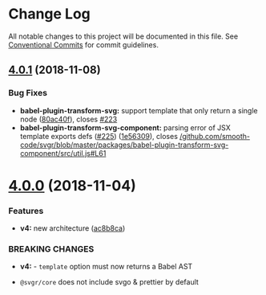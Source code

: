 # Change Log

All notable changes to this project will be documented in this file.
See [Conventional Commits](https://conventionalcommits.org) for commit guidelines.

## [4.0.1](https://github.com/smooth-code/svgr/compare/v4.0.0...v4.0.1) (2018-11-08)


### Bug Fixes

* **babel-plugin-transform-svg:** support template that only return a single node ([80ac40f](https://github.com/smooth-code/svgr/commit/80ac40f)), closes [#223](https://github.com/smooth-code/svgr/issues/223)
* **babel-plugin-transform-svg-component:** parsing error of JSX template exports defs ([#225](https://github.com/smooth-code/svgr/issues/225)) ([1e56309](https://github.com/smooth-code/svgr/commit/1e56309)), closes [/github.com/smooth-code/svgr/blob/master/packages/babel-plugin-transform-svg-component/src/util.js#L61](https://github.com//github.com/smooth-code/svgr/blob/master/packages/babel-plugin-transform-svg-component/src/util.js/issues/L61)





# [4.0.0](https://github.com/smooth-code/svgr/compare/v3.1.0...v4.0.0) (2018-11-04)


### Features

* **v4:** new architecture ([ac8b8ca](https://github.com/smooth-code/svgr/commit/ac8b8ca))


### BREAKING CHANGES

* **v4:** - `template` option must now returns a Babel AST
- `@svgr/core` does not include svgo & prettier by default
